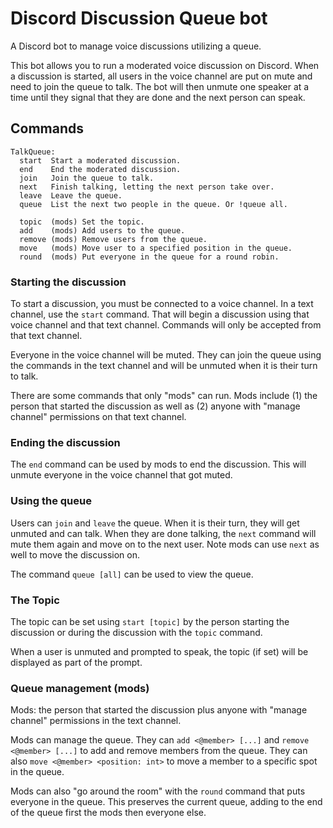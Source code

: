 # Discord Discussion Queue bot

A Discord bot to manage voice discussions utilizing a queue.

This bot allows you to run a moderated voice discussion on Discord.
When a discussion is started, all users in the voice channel are put
on mute and need to join the queue to talk. The bot will then unmute
one speaker at a time until they signal that they are done and the
next person can speak.

## Commands

```
TalkQueue:
  start  Start a moderated discussion.
  end    End the moderated discussion.
  join   Join the queue to talk.
  next   Finish talking, letting the next person take over.
  leave  Leave the queue.
  queue  List the next two people in the queue. Or !queue all.

  topic  (mods) Set the topic.
  add    (mods) Add users to the queue.
  remove (mods) Remove users from the queue.
  move   (mods) Move user to a specified position in the queue.
  round  (mods) Put everyone in the queue for a round robin.
```

### Starting the discussion

To start a discussion, you must be connected to a voice channel. In a text
channel, use the `start` command. That will begin a discussion using that
voice channel and that text channel. Commands will only be accepted from that
text channel.

Everyone in the voice channel will be muted. They can join the queue using the
commands in the text channel and will be unmuted when it is their turn to talk.

There are some commands that only "mods" can run. Mods include (1) the person
that started the discussion as well as (2) anyone with "manage channel"
permissions on that text channel.

### Ending the discussion

The `end` command can be used by mods to end the discussion. This will unmute
everyone in the voice channel that got muted.

### Using the queue

Users can `join` and `leave` the queue. When it is their turn, they will get
unmuted and can talk. When they are done talking, the `next` command will
mute them again and move on to the next user. Note mods can use `next` as well
to move the discussion on.

The command `queue [all]` can be used to view the queue.

### The Topic

The topic can be set using `start [topic]` by the person starting the
discussion or during the discussion with the `topic` command.

When a user is unmuted and prompted to speak, the topic (if set) will be
displayed as part of the prompt.

### Queue management (mods)

Mods: the person that started the discussion plus anyone with "manage channel"
permissions in the text channel.

Mods can manage the queue. They can `add <@member> [...]` and
`remove <@member> [...]` to add and remove members from the queue. They can
also `move <@member> <position: int>` to move a member to a specific spot in
the queue.

Mods can also "go around the room" with the `round` command that puts everyone
in the queue. This preserves the current queue, adding to the end of the queue
first the mods then everyone else.

